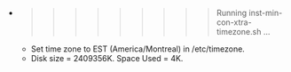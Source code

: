 * >>>>>>>>> Running inst-min-con-xtra-timezone.sh ...
  * Set time zone to EST (America/Montreal) in /etc/timezone.
  * Disk size = 2409356K. Space Used = 4K.
